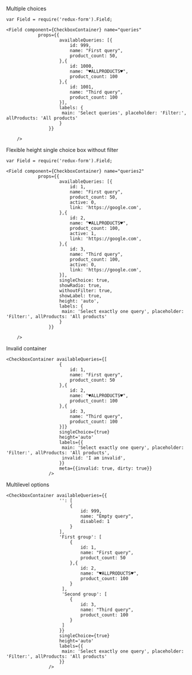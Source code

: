 Multiple choices

    var Field = require('redux-form').Field;

    <Field component={CheckboxContainer} name="queries"
                props={{
                        availableQueries: [{
                            id: 999,
                            name: "First query",
                            product_count: 50,
                        },{
                            id: 1000,
                            name: "♥ALLPRODUCTS♥",
                            product_count: 100
                        },{
                            id: 1001,
                            name: "Third query",
                            product_count: 100
                        }],
                        labels: {
                         main: 'Select queries', placeholder: 'Filter:', allProducts: 'All products'
                        }
                    }}

        />

Flexible height single choice box without filter

    var Field = require('redux-form').Field;

    <Field component={CheckboxContainer} name="queries2"
                props={{
                        availableQueries: [{
                            id: 1,
                            name: "First query",
                            product_count: 50,
                            active: 0,
                            link: 'https://google.com',
                        },{
                            id: 2,
                            name: "♥ALLPRODUCTS♥",
                            product_count: 100,
                            active: 1,
                            link: 'https://google.com',
                        },{
                            id: 3,
                            name: "Third query",
                            product_count: 100,
                            active: 0,
                            link: 'https://google.com',
                        }],
                        singleChoice: true,
                        showRadio: true,
                        withoutFilter: true,
                        showLabel: true,
                        height: 'auto',
                        labels: {
                         main: 'Select exactly one query', placeholder: 'Filter:', allProducts: 'All products'
                        }
                    }}

        />

Invalid container

    <CheckboxContainer availableQueries={[
                        {
                            id: 1,
                            name: "First query",
                            product_count: 50
                        },{
                            id: 2,
                            name: "♥ALLPRODUCTS♥",
                            product_count: 100
                        },{
                            id: 3,
                            name: "Third query",
                            product_count: 100
                        }]}
                        singleChoice={true}
                        height='auto'
                        labels={{
                         main: 'Select exactly one query', placeholder: 'Filter:', allProducts: 'All products',
                         invalid: 'I am invalid',
                        }}
                        meta={{invalid: true, dirty: true}}
                    />

Multilevel options

    <CheckboxContainer availableQueries={{
                        '': [
                            {
                                id: 999,
                                name: "Empty query",
                                disabled: 1
                            }
                        ],
                        'First group': [
                            {
                                id: 1,
                                name: "First query",
                                product_count: 50
                            },{
                                id: 2,
                                name: "♥ALLPRODUCTS♥",
                                product_count: 100
                            }
                         ],
                         'Second group': [
                            {
                                id: 3,
                                name: "Third query",
                                product_count: 100
                            }
                         ]
                        }}
                        singleChoice={true}
                        height='auto'
                        labels={{
                         main: 'Select exactly one query', placeholder: 'Filter:', allProducts: 'All products'
                        }}
                    />
